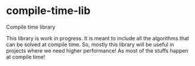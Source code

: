 # compile-time-lib
Compile time library

This library is work in progress. 
It is meant to include all the algorithms that can be solved at compile time.
So, mostly this library will be useful in projects where we need higher performance! As most of the stuffs happen at compile time!
